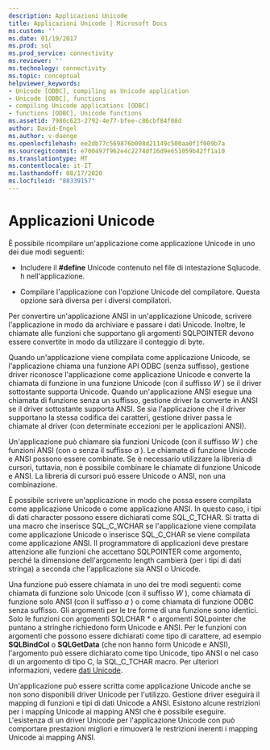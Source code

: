```yaml
---
description: Applicazioni Unicode
title: Applicazioni Unicode | Microsoft Docs
ms.custom: ''
ms.date: 01/19/2017
ms.prod: sql
ms.prod_service: connectivity
ms.reviewer: ''
ms.technology: connectivity
ms.topic: conceptual
helpviewer_keywords:
- Unicode [ODBC], compiling as Unicode application
- Unicode [ODBC], functions
- compiling Unicode applications [ODBC]
- functions [ODBC], Unicode functions
ms.assetid: 7986c623-2792-4e77-bfee-c86cbf84f08d
author: David-Engel
ms.author: v-daenge
ms.openlocfilehash: ee2db77c569876b008d21149c500aa0f1f009b7a
ms.sourcegitcommit: e700497f962e4c2274df16d9e651059b42ff1a10
ms.translationtype: MT
ms.contentlocale: it-IT
ms.lasthandoff: 08/17/2020
ms.locfileid: "88339157"
---
```

# <a name="unicode-applications"></a>Applicazioni Unicode
È possibile ricompilare un'applicazione come applicazione Unicode in uno dei due modi seguenti:  
  
-   Includere il **#define** Unicode contenuto nel file di intestazione Sqlucode. h nell'applicazione.  
  
-   Compilare l'applicazione con l'opzione Unicode del compilatore. Questa opzione sarà diversa per i diversi compilatori.  
  
 Per convertire un'applicazione ANSI in un'applicazione Unicode, scrivere l'applicazione in modo da archiviare e passare i dati Unicode. Inoltre, le chiamate alle funzioni che supportano gli argomenti SQLPOINTER devono essere convertite in modo da utilizzare il conteggio di byte.  
  
 Quando un'applicazione viene compilata come applicazione Unicode, se l'applicazione chiama una funzione API ODBC (senza suffisso), gestione driver riconosce l'applicazione come applicazione Unicode e converte la chiamata di funzione in una funzione Unicode (con il suffisso *W* ) se il driver sottostante supporta Unicode. Quando un'applicazione ANSI esegue una chiamata di funzione senza un suffisso, gestione driver la converte in ANSI se il driver sottostante supporta ANSI. Se sia l'applicazione che il driver supportano la stessa codifica dei caratteri, gestione driver passa le chiamate al driver (con determinate eccezioni per le applicazioni ANSI).  
  
 Un'applicazione può chiamare sia funzioni Unicode (con il suffisso *W* ) che funzioni ANSI (con o senza il suffisso *a* ). Le chiamate di funzione Unicode e ANSI possono essere combinate. Se è necessario utilizzare la libreria di cursori, tuttavia, non è possibile combinare le chiamate di funzione Unicode e ANSI. La libreria di cursori può essere Unicode o ANSI, non una combinazione.  
  
 È possibile scrivere un'applicazione in modo che possa essere compilata come applicazione Unicode o come applicazione ANSI. In questo caso, i tipi di dati character possono essere dichiarati come SQL_C_TCHAR. Si tratta di una macro che inserisce SQL_C_WCHAR se l'applicazione viene compilata come applicazione Unicode o inserisce SQL_C_CHAR se viene compilata come applicazione ANSI. Il programmatore di applicazioni deve prestare attenzione alle funzioni che accettano SQLPOINTER come argomento, perché la dimensione dell'argomento length cambierà (per i tipi di dati stringa) a seconda che l'applicazione sia ANSI o Unicode.  
  
 Una funzione può essere chiamata in uno dei tre modi seguenti: come chiamata di funzione solo Unicode (con il suffisso *W* ), come chiamata di funzione solo ANSI (con il suffisso *a* ) o come chiamata di funzione ODBC senza suffisso. Gli argomenti per le tre forme di una funzione sono identici. Solo le funzioni con argomenti SQLCHAR \* o argomenti SQLpointer che puntano a stringhe richiedono form Unicode e ANSI. Per le funzioni con argomenti che possono essere dichiarati come tipo di carattere, ad esempio **SQLBindCol** o **SQLGetData** (che non hanno form Unicode e ANSI), l'argomento può essere dichiarato come tipo Unicode, tipo ANSI o nel caso di un argomento di tipo C, la SQL_C_TCHAR macro. Per ulteriori informazioni, vedere [dati Unicode](../../../odbc/reference/develop-app/unicode-data.md).  
  
 Un'applicazione può essere scritta come applicazione Unicode anche se non sono disponibili driver Unicode per l'utilizzo. Gestione driver eseguirà il mapping di funzioni e tipi di dati Unicode a ANSI. Esistono alcune restrizioni per i mapping Unicode ai mapping ANSI che è possibile eseguire. L'esistenza di un driver Unicode per l'applicazione Unicode con può comportare prestazioni migliori e rimuoverà le restrizioni inerenti i mapping Unicode ai mapping ANSI.
